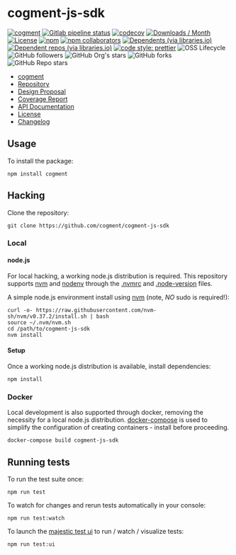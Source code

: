 # cogment-js-sdk

[![cogment](https://img.shields.io/badge/cogment-brightgreen.svg)][repo]
[![Gitlab pipeline status](https://gitlab.com/ai-r/cogment-js-sdk-1.0/badges/develop/pipeline.svg?private_token=-PxNqY8axtUuGoys4tGj)][repo]
[![codecov](https://codecov.io/gl/ai-r/cogment-js-sdk-1.0/branch/develop/graph/badge.svg?token=aTpPl9c87b)][codecov]
[![Downloads / Month](https://img.shields.io/npm/dm/cogment)][npm]
[![License](https://img.shields.io/npm/l/cogment)][license]
[![npm](https://img.shields.io/npm/v/cogment)][npm]
[![npm collaborators](https://img.shields.io/npm/collaborators/cogment)][npm]
[![Dependents (via libraries.io)](https://img.shields.io/librariesio/dependents/npm/cogment)][npm]
[![Dependent repos (via libraries.io)](https://img.shields.io/librariesio/dependent-repos/npm/cogment)][npm]
[![code style: prettier](https://img.shields.io/badge/code_style-prettier-ff69b4.svg?style=flat-square)](https://github.com/prettier/prettier)
![OSS Lifecycle](https://img.shields.io/osslifecycle/cogment/cogment-js-sdk)
![GitHub followers](https://img.shields.io/github/followers/cogment?label=Follow&style=social)
![GitHub Org's stars](https://img.shields.io/github/stars/cogment?style=social)
![GitHub forks](https://img.shields.io/github/forks/cogment/cogment-js-sdk?style=social)
![GitHub Repo stars](https://img.shields.io/github/stars/cogment/cogment-js-sdk?style=social)

- [cogment][cogment]
- [Repository][repo]
- [Design Proposal][proposal1]
- [Coverage Report][coverage]
- [API Documentation][api-docs]
- [License][license]
- [Changelog][changelog]

## Usage

To install the package:

```shell script
npm install cogment
```

## Hacking

Clone the repository:

```shell script
git clone https://github.com/cogment/cogment-js-sdk
```

### Local

#### node.js

For local hacking, a working node.js distribution is required. This repository supports [nvm][nvm] and [nodenv][nodenv] through the [.nvmrc](.nvmrc) and [.node-version](.node-version) files.

A simple node.js environment install using [nvm][nvm] (note, _NO_ sudo is required!):

```shell script
curl -o- https://raw.githubusercontent.com/nvm-sh/nvm/v0.37.2/install.sh | bash
source ~/.nvm/nvm.sh
cd /path/to/cogment-js-sdk
nvm install
```

#### Setup

Once a working node.js distribution is available, install dependencies:

```shell script
npm install
```

### Docker

Local development is also supported through docker, removing the necessity for a local node.js distribution. [docker-compose][docker-compose] is used to simplify the configuration of creating containers - install before proceeding.

```shell script
docker-compose build cogment-js-sdk
```

## Running tests

To run the test suite once:

`npm run test`

To watch for changes and rerun tests automatically in your console:

`npm run test:watch`

To launch the [majestic test ui][majestic] to run / watch / visualize tests:

`npm run test:ui`

[cogment]: https://cogment.ai
[repo]: https://gitlab.com/ai-r/cogment-js-sdk-1.0/
[coverage]: https://ai-r.gitlab.io/cogment-js-sdk-1.0/coverage/report
[api-docs]: https://ai-r.gitlab.io/cogment-js-sdk-1.0/api
[proposal1]: https://docs.google.com/document/d/1K6qCuY-wGlNJzeJuEQEy6bALwJBFNDpJ6HB4LzU-Bq8/edit
[changelog]: CHANGELOG.md
[license]: LICENSE
[npm]: https://www.npmjs.com/package/cogment
[codecov]: https://codecov.io/gl/ai-r/cogment-js-sdk-1.0
[majestic]: https://github.com/Raathigesh/majestic
[nvm]: https://github.com/nvm-sh/nvm
[nodenv]: https://github.com/nodenv/nodenv
[docker-compose]: https://docs.docker.com/compose/
